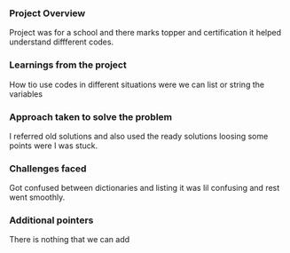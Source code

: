 ### Project Overview

 Project was for a school and there marks topper and certification it helped understand diffferent codes.


### Learnings from the project

 How tio use codes in different situations were we can list or string the variables


### Approach taken to solve the problem

 I referred old solutions and also used the ready solutions loosing some points were I was stuck.


### Challenges faced

 Got confused between dictionaries and listing it was lil confusing and rest went smoothly.


### Additional pointers

 There is nothing that we  can add  


